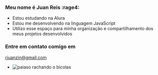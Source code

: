 ### Meu nome é Juan Reis :rage4:

- Estou estudando na Alura
- Estou me desenvolvendo na linguagem JavaScript
- Utilizo esse espaço para minha organização e compartilhamento dos meus projetos desenvolvidos

### Entre em contato comigo em 
rjuanzin@gmail.com

- ![paiaso rachando o bicolas](https://c.tenor.com/XwJXKp3JXE8AAAAd/tenor.gif)
